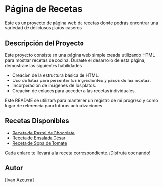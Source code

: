 # Página de Recetas

Este es un proyecto de página web de recetas donde podrás encontrar una variedad de deliciosos platos caseros.

## Descripción del Proyecto

Este proyecto consiste en una página web simple creada utilizando HTML para mostrar recetas de cocina. Durante el desarrollo de esta página, demostraré las siguientes habilidades:

- Creación de la estructura básica de HTML.
- Uso de listas para presentar los ingredientes y pasos de las recetas.
- Incorporación de imágenes de los platos.
- Creación de enlaces para acceder a las recetas individuales.

Este README se utilizará para mantener un registro de mi progreso y como lugar de referencia para futuras actualizaciones.

## Recetas Disponibles

- [Receta de Pastel de Chocolate](recetas/pastel-de-chocolate.html)
- [Receta de Ensalada César](recetas/ensalada-cesar.html)
- [Receta de Sopa de Tomate](recetas/sopa-de-tomate.html)

Cada enlace te llevará a la receta correspondiente. ¡Disfruta cocinando!

## Autor

[Ivan Azcurra]


